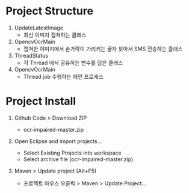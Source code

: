 Project Structure
=============

1. UpdateLatestImage
    - 최신 이미지 캡쳐하는 클래스
2. OpencvOcrMain
    - 캡쳐한 이미지에서 손가락이 가리키는 글자 찾아서 SMS 전송하는 클래스
3. ThreadStatus
    - 각 Thread 에서 공유하는 변수를 담은 클래스
4. OpencvOcrMain
    - Thread job 수행하는 메인 프로세스

Project Install
=============

1. Github Code > Download ZIP
    - ocr-impaired-master.zip

2. Open Eclipse and import projects...
    - Select Existing Projects into workspace
    - Select archive file (ocr-impaired-master.zip)

3. Maven > Update project (Alt+F5)
    - 프로젝트 마우스 우클릭 > Maven > Update Project...
    
